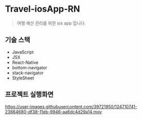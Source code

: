 # Travel-iosApp-RN
> 여행 예산 관리를 위한 ios app 입니다.


## 기술 스택
- JavaScript
- JSX
- React-Native
- bottom-navigator
- stack-navigator
- StyleSheet


## 프로젝트 실행화면


https://user-images.githubusercontent.com/39721950/124710741-23664680-df38-11eb-9946-aa6dc4d29a14.mov
